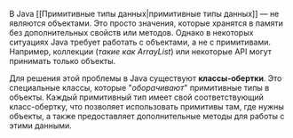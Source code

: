 
В Java [[Примитивные типы данных|примитивные типы данных]] — не являются объектами. Это просто значения, которые хранятся в памяти без дополнительных свойств или методов. Однако в некоторых ситуациях Java требует работать с объектами, а не с примитивами.
Например, коллекции (*такие как ArrayList*) или некоторые API могут принимать только объекты.

Для решения этой проблемы в Java существуют **классы-обертки**. Это специальные классы, которые "*оборачивают*" примитивные типы в объекты. Каждый примитивный тип имеет свой соответствующий класс-обертку, что позволяет использовать примитивы там, где нужны объекты, а также предоставляет дополнительные методы для работы с этими данными.

